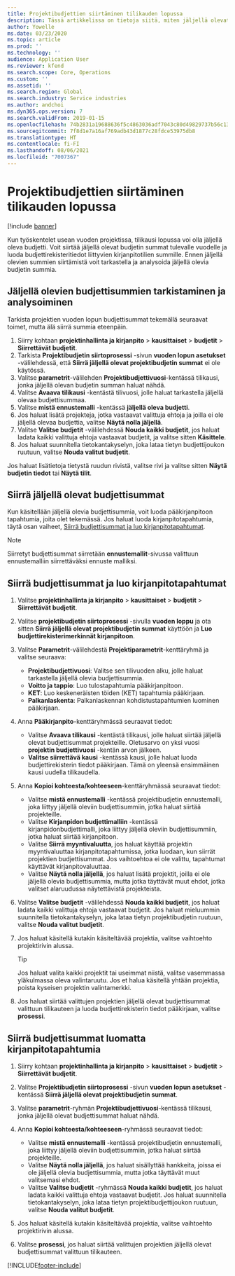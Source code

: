 ```yaml
---
title: Projektibudjettien siirtäminen tilikauden lopussa
description: Tässä artikkelissa on tietoja siitä, miten jäljellä olevat budjetin summat siirretään tuleville vuosille ja budjettirekisteritiedot luodaan.
author: Yowelle
ms.date: 03/23/2020
ms.topic: article
ms.prod: ''
ms.technology: ''
audience: Application User
ms.reviewer: kfend
ms.search.scope: Core, Operations
ms.custom: ''
ms.assetid: ''
ms.search.region: Global
ms.search.industry: Service industries
ms.author: andchoi
ms.dyn365.ops.version: 7
ms.search.validFrom: 2019-01-15
ms.openlocfilehash: 74b2831a19688636f5c4863036adf7043c80d49829737b56c131abb6998d6cb3
ms.sourcegitcommit: 7f8d1e7a16af769adb43d1877c28fdce53975db8
ms.translationtype: HT
ms.contentlocale: fi-FI
ms.lasthandoff: 08/06/2021
ms.locfileid: "7007367"
---
```

# <a name="transfer-project-budgets-at-fiscal-year-end"></a>Projektibudjettien siirtäminen tilikauden lopussa

[!include [banner](../includes/banner.md)]

Kun työskentelet usean vuoden projektissa, tilikausi lopussa voi olla jäljellä oleva budjetti. Voit siirtää jäljellä olevat budjetin summat tulevalle vuodelle ja luoda budjettirekisteritiedot liittyvien kirjanpitotilien summille. Ennen jäljellä olevien summien siirtämistä voit tarkastella ja analysoida jäljellä olevia budjetin summia.

## <a name="review-and-analyze-remaining-budget-amounts"></a>Jäljellä olevien budjettisummien tarkistaminen ja analysoiminen

Tarkista projektien vuoden lopun budjettisummat tekemällä seuraavat toimet, mutta älä siirrä summia eteenpäin.

1. Siirry kohtaan **projektinhallinta ja kirjanpito** > **kausittaiset** > **budjetit** > **Siirrettävät budjetit**. 
2. Tarkista **Projektibudjetin siirtoprosessi** -sivun **vuoden lopun asetukset** -välilehdessä, että **Siirrä jäljellä olevat projektibudjetin summat** ei ole käytössä.
3. Valitse **parametrit**-välilehden **Projektibudjettivuosi**-kentässä tilikausi, jonka jäljellä olevan budjetin summan haluat nähdä. 
4. Valitse **Avaava tilikausi** -kentästä tilivuosi, jolle haluat tarkastella jäljellä olevaa budjettisummaa. 
5. Valitse **mistä ennustemalli** -kentässä **jäljellä oleva budjetti**. 
6. Jos haluat lisätä projekteja, jotka vastaavat valittuja ehtoja ja joilla ei ole jäljellä olevaa budjettia, valitse **Näytä nolla jäljellä**.  
7. Valitse **Valitse budjetit** -välilehdessä **Nouda kaikki budjetit**, jos haluat ladata kaikki valittuja ehtoja vastaavat budjetit, ja valitse sitten **Käsittele**. 
8. Jos haluat suunnitella tietokantakyselyn, joka lataa tietyn budjettijoukon ruutuun, valitse **Nouda valitut budjetit**.

Jos haluat lisätietoja tietystä ruudun rivistä, valitse rivi ja valitse sitten **Näytä budjetin tiedot** tai **Näytä tilit**.

## <a name="carry-forward-remaining-budget-amounts"></a>Siirrä jäljellä olevat budjettisummat 

Kun käsitellään jäljellä olevia budjettisummia, voit luoda pääkirjanpitoon tapahtumia, joita olet tekemässä. Jos haluat luoda kirjanpitotapahtumia, täytä osan vaiheet, [Siirrä budjettisummat ja luo kirjanpitotapahtumat](#carry-forward). 

> [!NOTE]
> Siirretyt budjettisummat siirretään **ennustemallit**-sivussa valittuun ennustemalliin siirrettäväksi ennuste malliksi.  

## <a name="carry-forward-budget-amounts-and-create-general-ledger-transactions"></a><a name="carry-forward"></a>Siirrä budjettisummat ja luo kirjanpitotapahtumat

1.  Valitse **projektinhallinta ja kirjanpito** > **kausittaiset** > **budjetit** > **Siirrettävät budjetit**. 
2. Valitse **projektibudjetin siirtoprosessi** -sivulla **vuoden loppu** ja ota sitten **Siirrä jäljellä olevat projektibudjetin summat** käyttöön ja **Luo budjettirekisterimerkinnät kirjanpitoon**. 
3. Valitse **Parametrit**-välilehdestä **Projektiparametrit**-kenttäryhmä ja valitse seuraava:

   - **Projektibudjettivuosi**: Valitse sen tilivuoden alku, jolle haluat tarkastella jäljellä olevia budjettisummia. 
   - **Voitto ja tappio**: Luo tulostapahtumia pääkirjanpitoon. 
   -  **KET**: Luo keskeneräisten töiden (KET) tapahtumia pääkirjaan.
   -  **Palkanlaskenta**: Palkanlaskennan kohdistustapahtumien luominen pääkirjaan. 

5. Anna **Pääkirjanpito**-kenttäryhmässä seuraavat tiedot: 

   - Valitse **Avaava tilikausi** -kentästä tilikausi, jolle haluat siirtää jäljellä olevat budjettisummat projekteille. Oletusarvo on yksi vuosi **projektin budjettivuosi** -kentän arvon jälkeen.
   -  **Valitse siirrettävä kausi** -kentässä kausi, jolle haluat luoda budjettirekisterin tiedot pääkirjaan. Tämä on yleensä ensimmäinen kausi uudella tilikaudella.

6. Anna **Kopioi kohteesta/kohteeseen**-kenttäryhmässä seuraavat tiedot:

   - Valitse **mistä ennustemalli** -kentässä projektibudjetin ennustemalli, joka liittyy jäljellä oleviin budjettisummiin, jotka haluat siirtää projekteille. 
   - Valitse **Kirjanpidon budjettimalliin** -kentässä kirjanpidonbudjettimalli, joka liittyy jäljellä oleviin budjettisummiin, jotka haluat siirtää kirjanpitoon. 
   -  Valitse **Siirrä myyntivaluutta**, jos haluat käyttää projektin myyntivaluuttaa kirjanpitotapahtumissa, jotka luodaan, kun siirrät projektien budjettisummat. Jos vaihtoehtoa ei ole valittu, tapahtumat käyttävät kirjanpitovaluuttaa. 
   -  Valitse **Näytä nolla jäljellä**, jos haluat lisätä projektit, joilla ei ole jäljellä olevia budjettisummia, mutta jotka täyttävät muut ehdot, jotka valitset alaruudussa näytettävistä projekteista.

7. Valitse **Valitse budjetit** -välilehdessä **Nouda kaikki budjetit**, jos haluat ladata kaikki valittuja ehtoja vastaavat budjetit. Jos haluat mieluummin suunnitella tietokantakyselyn, joka lataa tietyn projektibudjetin ruutuun, valitse **Nouda valitut budjetit**.
8. Jos haluat käsitellä kutakin käsiteltävää projektia, valitse vaihtoehto projektirivin alussa.

    > [!TIP]
    > Jos haluat valita kaikki projektit tai useimmat niistä, valitse vasemmassa yläkulmassa oleva valintaruutu. Jos et halua käsitellä yhtään projektia, poista kyseisen projektin valintamerkki.

9. Jos haluat siirtää valittujen projektien jäljellä olevat budjettisummat valittuun tilikauteen ja luoda budjettirekisterin tiedot pääkirjaan, valitse **prosessi**.

## <a name="carry-forward-budget-amounts-without-creating-general-ledger-transactions"></a>Siirrä budjettisummat luomatta kirjanpitotapahtumia

1. Siirry kohtaan **projektinhallinta ja kirjanpito** > **kausittaiset** > **budjetit** > **Siirrettävät budjetit**.
2. Valitse **Projektibudjetin siirtoprosessi** -sivun **vuoden lopun asetukset** -kentässä **Siirrä jäljellä olevat projektibudjetin summat**.
3. Valitse **parametrit**-ryhmän **Projektibudjettivuosi**-kentässä tilikausi, jonka jäljellä olevat budjettisummat haluat nähdä.
4. Anna **Kopioi kohteesta/kohteeseen**-ryhmässä seuraavat tiedot:

   - Valitse **mistä ennustemalli** -kentässä projektibudjetin ennustemalli, joka liittyy jäljellä oleviin budjettisummiin, jotka haluat siirtää projekteille. 
   - Valitse **Näytä nolla jäljellä**, jos haluat sisällyttää hankkeita, joissa ei ole jäljellä olevia budjettisummia, mutta jotka täyttävät muut valitsemasi ehdot.
   - Valitse **Valitse budjetit** -ryhmässä **Nouda kaikki budjetit**, jos haluat ladata kaikki valittuja ehtoja vastaavat budjetit. Jos haluat suunnitella tietokantakyselyn, joka lataa tietyn projektibudjettijoukon ruutuun, valitse **Nouda valitut budjetit**.

5. Jos haluat käsitellä kutakin käsiteltävää projektia, valitse vaihtoehto projektirivin alussa. 
6. Valitse **prosessi**, jos haluat siirtää valittujen projektien jäljellä olevat budjettisummat valittuun tilikauteen.



[!INCLUDE[footer-include](../includes/footer-banner.md)]
